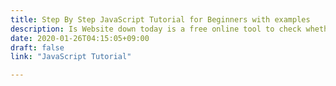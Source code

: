 ```yaml
---
title: Step By Step JavaScript Tutorial for Beginners with examples
description: Is Website down today is a free online tool to check whether a website is down or not.
date: 2020-01-26T04:15:05+09:00
draft: false
link: "JavaScript Tutorial"

---
```


